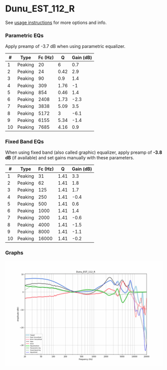 # Dunu_EST_112_R
See [usage instructions](https://github.com/jaakkopasanen/AutoEq#usage) for more options and info.

### Parametric EQs
Apply preamp of -3.7 dB when using parametric equalizer.

|   # | Type    |   Fc (Hz) |    Q |   Gain (dB) |
|-----|---------|-----------|------|-------------|
|   1 | Peaking |        20 | 6    |         0.7 |
|   2 | Peaking |        24 | 0.42 |         2.9 |
|   3 | Peaking |        90 | 0.9  |         1.4 |
|   4 | Peaking |       309 | 1.76 |        -1   |
|   5 | Peaking |       854 | 0.46 |         1.4 |
|   6 | Peaking |      2408 | 1.73 |        -2.3 |
|   7 | Peaking |      3838 | 5.09 |         3.5 |
|   8 | Peaking |      5172 | 3    |        -6.1 |
|   9 | Peaking |      6155 | 5.34 |        -1.4 |
|  10 | Peaking |      7685 | 4.16 |         0.9 |

### Fixed Band EQs
When using fixed band (also called graphic) equalizer, apply preamp of **-3.8 dB** (if available) and set gains manually with these parameters.

|   # | Type    |   Fc (Hz) |    Q |   Gain (dB) |
|-----|---------|-----------|------|-------------|
|   1 | Peaking |        31 | 1.41 |         3.3 |
|   2 | Peaking |        62 | 1.41 |         1.8 |
|   3 | Peaking |       125 | 1.41 |         1.7 |
|   4 | Peaking |       250 | 1.41 |        -0.4 |
|   5 | Peaking |       500 | 1.41 |         0.6 |
|   6 | Peaking |      1000 | 1.41 |         1.4 |
|   7 | Peaking |      2000 | 1.41 |        -0.6 |
|   8 | Peaking |      4000 | 1.41 |        -1.5 |
|   9 | Peaking |      8000 | 1.41 |        -1.1 |
|  10 | Peaking |     16000 | 1.41 |        -0.2 |

### Graphs
![](./Dunu_EST_112_R.png)
